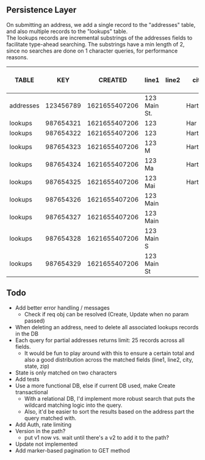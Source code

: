 ## Persistence Layer 
On submitting an address, we add a single record to the "addresses" table, and also multiple records to the "lookups" table.  
The lookups records are incremental substrings of the addresses fields to facilitate type-ahead searching.
The substrings have a min length of 2, since no searches are done on 1 character queries, for performance reasons.  

| TABLE          | KEY       | CREATED       | line1        | line2 | city     | state | zip   | FULL ADDRESS (FK) |
|----------------|-----------|---------------|--------------|-------|----------|-------|-------|-------------------|
| addresses      | 123456789 | 1621655407206 | 123 Main St. |       | Hartford | CT    | 06103 |                   |
| lookups        | 987654321 | 1621655407206 | 123          |       | Har      |       | 061   | 123456789         |
| lookups        | 987654322 | 1621655407206 | 123          |       | Hart     |       | 0610  | 123456789         |
| lookups        | 987654323 | 1621655407206 | 123 M        |       | Hartf    |       |       | 123456789         |
| lookups        | 987654324 | 1621655407206 | 123 Ma       |       | Hartfo   |       |       | 123456789         |
| lookups        | 987654325 | 1621655407206 | 123 Mai      |       | Hartfor  |       |       | 123456789         |
| lookups        | 987654326 | 1621655407206 | 123 Main     |       |          |       |       | 123456789         |
| lookups        | 987654327 | 1621655407206 | 123 Main     |       |          |       |       | 123456789         |
| lookups        | 987654328 | 1621655407206 | 123 Main S   |       |          |       |       | 123456789         |
| lookups        | 987654329 | 1621655407206 | 123 Main St  |       |          |       |       | 123456789         |

## Todo
- Add better error handling / messages 
  - Check if req obj can be resolved (Create, Update when no param passed)
- When deleting an address, need to delete all associated lookups records in the DB
- Each query for partial addresses returns limit: 25 records across all fields.  
  - It would be fun to play around with this to ensure a certain total and also a good distribution across the matched fields (line1, line2, city, state, zip)
- State is only matched on two characters
- Add tests
- Use a more functional DB, else if current DB used, make Create transactional
  - With a relational DB, I'd implement more robust search that puts the wildcard matching logic into the query.
  - Also, it'd be easier to sort the results based on the address part the query matched with.
- Add Auth, rate limiting
- Version in the path?
  - put v1 now vs. wait until there's a v2 to add it to the path?
- Update not implemented
- Add marker-based pagination to GET method
